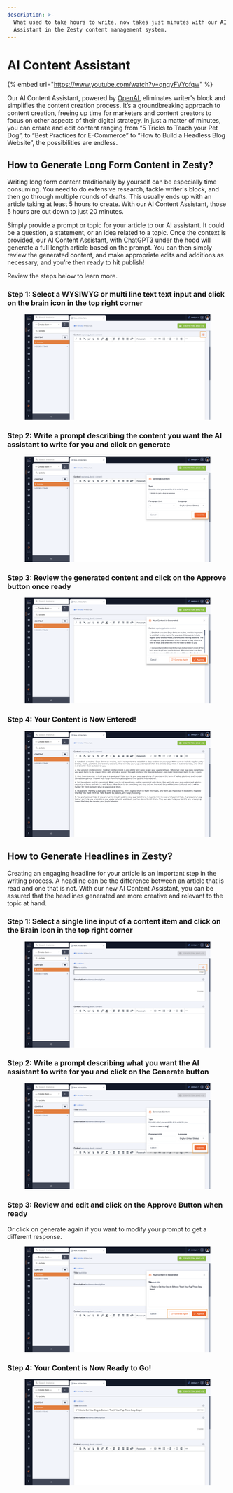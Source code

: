 ```yaml
---
description: >-
  What used to take hours to write, now takes just minutes with our AI Content
  Assistant in the Zesty content management system.
---
```


# AI Content Assistant

{% embed url="https://www.youtube.com/watch?v=qngyFVYofqw" %}

Our AI Content Assistant, powered by [OpenAI](https://openai.com/blog/chatgpt/), eliminates writer's block and simplifies the content creation process. It’s a groundbreaking approach to content creation, freeing up time for marketers and content creators to focus on other aspects of their digital strategy. In just a matter of minutes, you can create and edit content ranging from “5 Tricks to Teach your Pet Dog”, to “Best Practices for E-Commerce” to “How to Build a Headless Blog Website”, the possibilities are endless.&#x20;

## How to Generate Long Form Content in Zesty?&#x20;

Writing long form content traditionally by yourself can be especially time consuming. You need to do extensive research, tackle writer's block, and then go through multiple rounds of drafts. This usually ends up with an article taking at least 5 hours to create. With our AI Content Assistant, those 5 hours are cut down to just 20 minutes.&#x20;

Simply provide a prompt or topic for your article to our AI assistant. It could be a question, a statement, or an idea related to a topic. Once the context is provided, our AI Content Assistant, with ChatGPT3 under the hood will generate a full length article based on the prompt. You can then simply review the generated content, and make appropriate edits and additions as necessary, and you’re then ready to hit publish!

Review the steps below to learn more.

### Step 1: Select a WYSIWYG or multi line text text input and click on the brain icon in the top right corner

<figure><img src="../../.gitbook/assets/Screenshot 2023-02-14 at 12.32.09 PM.png" alt=""><figcaption></figcaption></figure>

### Step 2: Write a prompt describing the content you want the AI assistant to write for you and click on generate

<figure><img src="../../.gitbook/assets/Screenshot 2023-02-14 at 12.33.56 PM.png" alt=""><figcaption></figcaption></figure>

### Step 3: Review the generated content and click on the Approve button once ready

<figure><img src="../../.gitbook/assets/Screenshot 2023-02-14 at 12.36.04 PM.png" alt=""><figcaption></figcaption></figure>

### Step 4: Your Content is Now Entered!&#x20;

<figure><img src="../../.gitbook/assets/Screenshot 2023-02-14 at 12.37.15 PM.png" alt=""><figcaption></figcaption></figure>

## How to Generate Headlines in Zesty?&#x20;

Creating an engaging headline for your article is an important step in the writing process. A headline can be the difference between an article that is read and one that is not. With our new AI Content Assistant, you can be assured that the headlines generated are more creative and relevant to the topic at hand.&#x20;

### Step 1: Select a single line input of a content item and click on the Brain Icon in the top right corner&#x20;

<figure><img src="../../.gitbook/assets/Screenshot 2023-02-14 at 12.01.14 PM.png" alt=""><figcaption></figcaption></figure>

### Step 2: Write a prompt describing what you want the AI assistant to write for you and click on the Generate button

<figure><img src="../../.gitbook/assets/Screenshot 2023-02-14 at 12.02.07 PM.png" alt=""><figcaption></figcaption></figure>

### Step 3: Review and edit and click on the Approve Button when ready

Or click on generate again if you want to modify your prompt to get a different response.

<figure><img src="../../.gitbook/assets/Screenshot 2023-02-14 at 12.03.05 PM.png" alt=""><figcaption></figcaption></figure>

### Step 4: Your Content is Now Ready to Go!

<figure><img src="../../.gitbook/assets/Screenshot 2023-02-14 at 12.03.28 PM.png" alt=""><figcaption></figcaption></figure>
